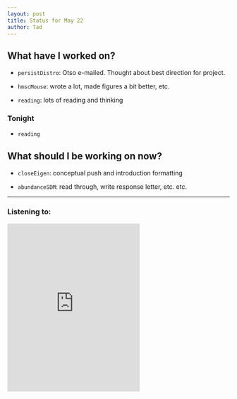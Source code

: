 ```yaml
---
layout: post 
title: Status for May 22 
author: Tad
---
```


## What have I worked on?

* `persistDistro`: Otso e-mailed. Thought about best direction for project. 

* `hmscMouse`: wrote a lot, made figures a bit better, etc. 

* `reading`: lots of reading and thinking


### Tonight

* `reading`



## What should I be working on now?

* `closeEigen`: conceptual push and introduction formatting 

* `abundanceSDM`: read through, write response letter, etc. etc. 




--- 

### Listening to:

<iframe src='https://embed.spotify.com/?uri=spotify%3Atrack%3A6VC5D3r8JYVvOPkp2XhjHP' width='300' height='380' frameborder='0' allowtransparency='true'></iframe>

<i class='fa fa-code' style='color:pink'></i>
